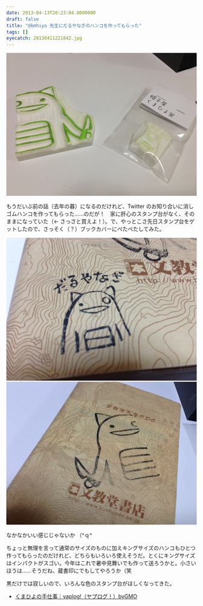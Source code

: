 ```yaml
---
date: 2013-04-13T20:23:04.0000000
draft: false
title: "@kmhiyo 先生にだるやなぎのハンコを作ってもらった"
tags: []
eyecatch: 20130411221842.jpg
---
```

<p><span itemscope itemtype="http://schema.org/Photograph"><img src="20130411221842.jpg" alt="f:id:daruyanagi:20130411221842j:plain" title="f:id:daruyanagi:20130411221842j:plain" class="hatena-fotolife" itemprop="image"></span></p><p>もうだいぶ前の話（去年の暮）になるのだけれど、Twitter のお知り合いに消しゴムハンコを作ってもらった……のだが！　家に肝心のスタンプ台がなく、そのままになっていた（← さっさと買えよ！）。で、やっとこさ先日スタンプ台をゲットしたので、さっそく（？）ブックカバーにぺたぺたしてみた。</p><p><span itemscope itemtype="http://schema.org/Photograph"><img src="20130411222033.jpg" alt="f:id:daruyanagi:20130411222033j:plain" title="f:id:daruyanagi:20130411222033j:plain" class="hatena-fotolife" itemprop="image"></span><span itemscope itemtype="http://schema.org/Photograph"><img src="20130411222011.jpg" alt="f:id:daruyanagi:20130411222011j:plain" title="f:id:daruyanagi:20130411222011j:plain" class="hatena-fotolife" itemprop="image"></span></p><p>なかなかいい感じじゃないか （^ｑ^</p><p>ちょっと無理を言って通常のサイズのものに加えキングサイズのハンコもひとつ作ってもらったのだけれど、どちらもいろいろ使えそうだ。とくにキングサイズはインパクトがスゴい。今年はこれで暑中見舞いでも作って送ろうかと。小さいほうは……そうだね、蔵書印にでもしてやろうか（笑</p><p>黒だけでは寂しいので、いろんな色のスタンプ台がほしくなってきた。</p>

<ul>
<li><a href="http://yaplog.jp/kmhiyo/">&#x304F;&#x307E;&#x3072;&#x3088;&#x306E;&#x624B;&#x4ED5;&#x4E8B;&#xFF5C;yaplog!&#xFF08;&#x30E4;&#x30D7;&#x30ED;&#x30B0;&#xFF01;&#xFF09;byGMO</a></li>
</ul>